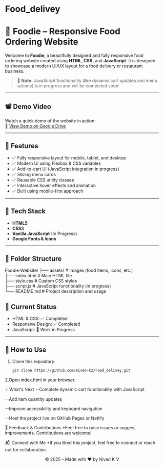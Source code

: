 # Food_delivey

# 🍔 Foodie – Responsive Food Ordering Website

Welcome to **Foodie**, a beautifully designed and fully responsive food ordering website created using **HTML, CSS**, and **JavaScript**. It is designed to showcase a modern UI/UX layout for a food delivery or restaurant business. 

> 🎯 **Note:** JavaScript functionality (like dynamic cart updates and menu actions) is in progress and will be completed soon!

---

## 📽️ Demo Video

Watch a quick demo of the website in action:  
🔗 [View Demo on Google Drive](https://drive.google.com/file/d/1Bq4gWjzypkIEoxMjI2_FXHcKzjLi82Bf/view?usp=sharing)

---

## 🚀 Features

- ✅ Fully responsive layout for mobile, tablet, and desktop
- ✅ Modern UI using Flexbox & CSS variables
- ✅ Add-to-cart UI (JavaScript integration in progress)
- ✅ Sliding menu cards
- ✅ Reusable CSS utility classes
- ✅ Interactive hover effects and animation
- ✅ Built using mobile-first approach

---

## 🔧 Tech Stack

- **HTML5**
- **CSS3**
- **Vanilla JavaScript** (In Progress)
- **Google Fonts & Icons**

---

## 📁 Folder Structure

Foodie-Website/
├── assets/ # Images (food items, icons, etc.)<br>
├── index.html # Main HTML file<br>
├── style.css # Custom CSS styles<br>
├── script.js # JavaScript functionality (in progress)<br>
└── README.md # Project description and usage<br>

## 📅 Current Status

- HTML & CSS: ✅ Completed  <br>
- Responsive Design: ✅ Completed  <br>
- JavaScript: 🔄 Work in Progress<br>

---

## 📌 How to Use

1. Clone this repository:
   ```bash
   git clone https://github.com/nived-k2/Food_delivey.git
2.Open index.html in your browser.

💡 What's Next
 --Complete dynamic cart functionality with JavaScript

 --Add item quantity updates

 --Improve accessibility and keyboard navigation

 --Host the project live on GitHub Pages or Netlify

🙌 Feedback & Contributions
*Feel free to raise issues or suggest improvements. Contributions are welcome!

📬 Connect with Me
*If you liked this project, feel free to connect or reach out for collaboration.

<center>© 2025 – Made with ❤️ by Nived K V</center>
